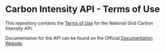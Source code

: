 # Carbon Intensity API - Terms of Use

This repository contains the [Terms of Use](https://github.com/carbon-intensity/terms/blob/master/Carbon%20Intensity%20API%20Terms%20of%20Use.pdf) for the National Grid Carbon Intensity API. 

Documentation for the API can be found on the Official [Documentation Website](https://carbon-intensity.github.io/api-definitions/).
